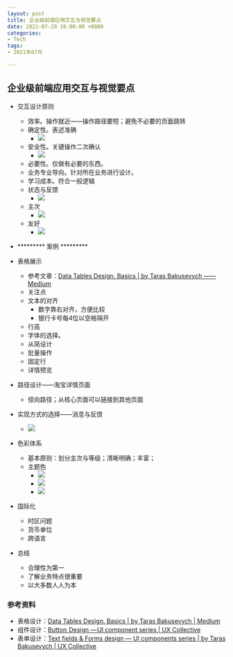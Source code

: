 ```yaml
---
layout: post
title: 企业级前端应用交互与视觉要点
date: 2021-07-29 16:00:00 +0800
categories:
- Tech
tags:
- 2021年07月

---
```




## 企业级前端应用交互与视觉要点

- 交互设计原则
	- 效率。操作就近——操作路径要短；避免不必要的页面跳转
	- 确定性。表述准确
		- ![](https://miro.medium.com/max/2000/1*IQvocXneBrpDE_qt9TCtIA.jpeg)
	- 安全性。关键操作二次确认
		- ![](https://miro.medium.com/max/2000/1*mKu54NBFOkPS4yWE0NmuOQ.jpeg)
	- 必要性。仅做有必要的东西。
	- 业务专业导向。针对所在业务进行设计。
	- 学习成本。符合一般逻辑
	- 状态与反馈
		- ![](https://miro.medium.com/max/2000/1*5IqM8u40j_K643m5z3y32Q.jpeg)
	- 主次
		- ![](https://miro.medium.com/max/2000/1*tGFHKnR5jZgejKJqcxIXHA.jpeg)
	- 友好
		- ![](https://miro.medium.com/max/2000/1*Qc6JH_Lg_ZzmhAP5sRdKig.jpeg)
- ********* 案例 *********
- 表格展示
	- 参考文章：[Data Tables Design. Basics | by Taras Bakusevych —— Medium](https://taras-bakusevych.medium.com/data-tables-design-3c705b106a64)
	- 关注点
	- 文本的对齐
		- 数字靠右对齐，方便比较
		- 银行卡号每4位以空格隔开
	- 行高
	- 字体的选择。
	- 从简设计
	- 批量操作
	- 固定行
	- 详情预览

- 路径设计——淘宝详情页面
	- 径向路径；从核心页面可以链接到其他页面
- 实现方式的选择——消息与反馈
	- ![](https://gw.alipayobjects.com/mdn/rms_08e378/afts/img/A*SKfjS7vyRP4AAAAAAAAAAABkARQnAQ)
- 色彩体系
	- 基本原则：划分主次与等级；清晰明确；丰富；
	- 主题色
		- ![](https://encrypted-tbn0.gstatic.com/images?q=tbn:ANd9GcSSiU8gJfWRBHBp7K4n0d3OZfxXHcwcWiJ49FUNgmjh0_-H4UHpJ_5KQ5L9fFBNBIX8waM&usqp=CAU)
		- ![](https://news-cdn.softpedia.com/images/news2/google-used-almost-the-same-colors-as-microsoft-in-its-new-fully-flat-logo-491062-2.jpg)
		- ![](https://d1hdtc0tbqeghx.cloudfront.net/sites/536207e0e52e306190000002/assets/55fa508be7a388a7b2795129/apple__ebay.jpg)
- 国际化
	- 时区问题
	- 货币单位
	- 跨语言
- 总结
	- 合理性为第一
	- 了解业务特点很重要
	- 以大多数人人为本

	
	
### 参考资料

- 表格设计：[Data Tables Design. Basics | by Taras Bakusevych | Medium](https://taras-bakusevych.medium.com/data-tables-design-3c705b106a64)
- 组件设计：[Button  Design — UI component series | UX Collective](https://uxdesign.cc/button-design-user-interface-components-series-85243b6736c7)
- 表单设计：[Text fields & Forms design — UI components series | by Taras Bakusevych | UX Collective](https://uxdesign.cc/text-fields-forms-design-ui-components-series-2b32b2beebd0)
